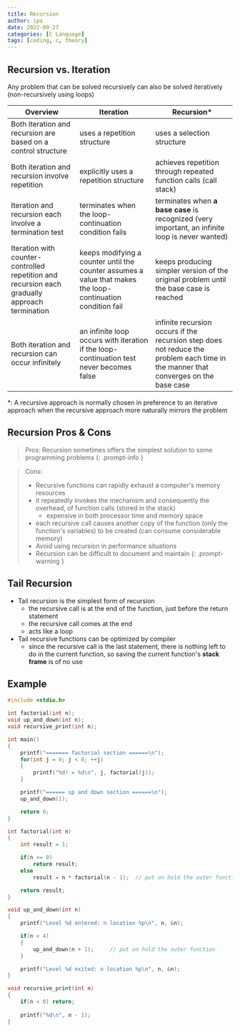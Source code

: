 ```yaml
---
title: Recursion
author: ipa
date: 2022-09-27
categories: [C Language]
tags: [coding, c, theory]
---
```


## Recursion vs. Iteration

Any problem that can be solved recursively can also be solved iteratively (non-recursively using loops)

| Overview                                                     | Iteration                                                    | Recursion*                                                   |
| ------------------------------------------------------------ | ------------------------------------------------------------ | ------------------------------------------------------------ |
| Both iteration and recursion are based on a control structure | uses a repetition structure                                  | uses a selection structure                                   |
| Both iteration and recursion involve repetition              | explicitly uses a repetition structure                       | achieves repetition through repeated function calls (call stack) |
| Iteration and recursion each involve a termination test      | terminates when the loop-continuation condition fails        | terminates when **a base case** is recognized (very important, an infinite loop is never wanted) |
| Iteration with counter-controlled repetition and recursion each gradually approach termination | keeps modifying a counter until the counter assumes a value that makes the loop-continuation condition fail | keeps producing simpler version of the original problem until the base case is reached |
| Both iteration and recursion can occur infinitely            | an infinite loop occurs with iteration if the loop-continuation test never becomes false | infinite recursion occurs if the recursion step does not reduce the problem each time in the manner that converges on the base case |

*: A recursive approach is normally chosen in preference to an iterative approach when the recursive approach more naturally mirrors the problem

## Recursion Pros & Cons

> Pros: 
> Recursion sometimes offers the simplest solution to some programming problems
{: .prompt-info }

> Cons:
> - Recursive functions can rapidly exhaust a computer's memory resources
> - it repeatedly invokes the mechanism and consequently the overhead, of function calls (stored in the stack)
>   - expensive in both processor time and memory space
> - each recursive call causes another copy of the function (only the function's variables) to be created (can consume considerable memory)
> - Avoid using recursion in performance situations
> - Recursion can be difficult to document and maintain
{: .prompt-warning }

## Tail Recursion

- Tail recursion is the simplest form of recursion
  - the recursive call is at the end of the function, just before the return statement
  - the recursive call comes at the end
  - acts like a loop
- Tail recursive functions can be optimized by compiler
  - since the recursive call is the last statement, there is nothing left to do in the current function, so saving the current function's **stack frame** is of no use

## Example

```c
#include <stdio.h>

int factorial(int n);
void up_and_down(int n);
void recursive_print(int n);

int main()
{
    printf("======= factorial section ======\n");
    for(int j = 0; j < 8; ++j)
    {
        printf("%d! = %d\n", j, factorial(j));
    }

    printf("====== up and down section ======\n");
    up_and_down(1);

    return 0;
}

int factorial(int n)
{
    int result = 1;

    if(n <= 0) 
        return result;
    else 
        result = n * factorial(n - 1);  // put on hold the outer function

    return result;
}

void up_and_down(int n)
{
    printf("Level %d entered: n location %p\n", n, &n);

    if(n < 4)
    {
        up_and_down(n + 1);     // put on hold the outer function
    }

    printf("Level %d exited: n location %p\n", n, &n);
}

void recursive_print(int n)
{
    if(n < 0) return;
    
    printf("%d\n", n - 1);
}
```

